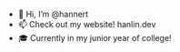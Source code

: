 - 👋 Hi, I’m @hannert
- 📫 Check out my website! hanlin.dev
- 🎓 Currently in my junior year of college! 
<!---
hannert/hannert is a ✨ special ✨ repository because its `README.md` (this file) appears on your GitHub profile.
You can click the Preview link to take a look at your changes.
--->
